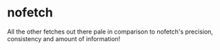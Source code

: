 # nofetch

All the other fetches out there pale in comparison to nofetch's precision, consistency and amount of information!
